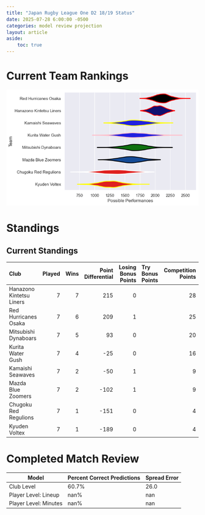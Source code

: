 ```yaml
---  
title: "Japan Rugby League One D2 18/19 Status"  
date: 2025-07-28 6:00:00 -0500  
categories: model review projection  
layout: article  
aside:  
    toc: true  
---
```

# Current Team Rankings


![Club Rankings](plots/rankings_Japan_Rugby_League_One_D2_1819.png)
# Standings

## Current Standings


| Club                     |   Played |   Wins |   Point Differential |   Losing Bonus Points | Try Bonus Points   |   Competition Points |
|:-------------------------|---------:|-------:|---------------------:|----------------------:|:-------------------|---------------------:|
| Hanazono Kintetsu Liners |        7 |      7 |                  215 |                     0 |                    |                   28 |
| Red Hurricanes Osaka     |        7 |      6 |                  209 |                     1 |                    |                   25 |
| Mitsubishi Dynaboars     |        7 |      5 |                   93 |                     0 |                    |                   20 |
| Kurita Water Gush        |        7 |      4 |                  -25 |                     0 |                    |                   16 |
| Kamaishi Seawaves        |        7 |      2 |                  -50 |                     1 |                    |                    9 |
| Mazda Blue Zoomers       |        7 |      2 |                 -102 |                     1 |                    |                    9 |
| Chugoku Red Regulions    |        7 |      1 |                 -151 |                     0 |                    |                    4 |
| Kyuden Voltex            |        7 |      1 |                 -189 |                     0 |                    |                    4 |



# Completed Match Review


| Model | Percent Correct Predictions | Spread Error |
| ------ | ------ | ------ |
| Club Level | 60.7% | 26.0 |
| Player Level: Lineup | nan% | nan |
| Player Level: Minutes | nan% | nan |

